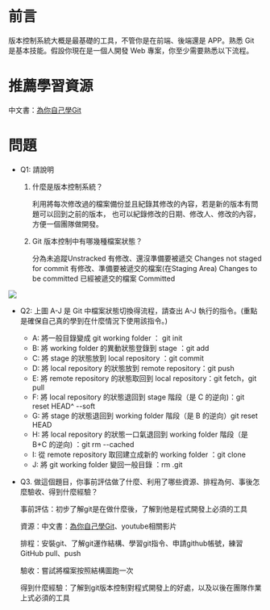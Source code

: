 ﻿# 前言
版本控制系統大概是最基礎的工具，不管你是在前端、後端還是 APP。熟悉 Git 是基本技能。假設你現在是一個人開發 Web 專案，你至少需要熟悉以下流程。

# 推薦學習資源
中文書：[為你自己學Git](https://gitbook.tw/)

# 問題
- Q1: 請說明
    1. 什麼是版本控制系統？

        利用將每次修改過的檔案備份並且紀錄其修改的內容，若是新的版本有問題可以回到之前的版本，
        也可以紀錄修改的日期、修改人、修改的內容，方便一個團隊做開發。

    2. Git 版本控制中有哪幾種檔案狀態？

        分為未追蹤Unstracked
        有修改、還沒準備要被遞交 Changes not staged for commit
        有修改、準備要被遞交的檔案(在Staging Area) Changes to be committed
        已經被遞交的檔案 Committed

![](https://i.imgur.com/hZoDAPf.png)
- Q2: 上圖 A-J 是 Git 中檔案狀態切換得流程，請查出 A-J 執行的指令。(重點是確保自己真的學到在什麼情況下使用該指令。)
    - A: 將一般目錄變成 git working folder     ： git init
	- B: 將 working folder 的異動狀態登錄到 stage ：git add
	- C: 將 stage 的狀態放到 local repository  ：git commit
    - D: 將 local repository 的狀態放到 remote repository：git push
    - E: 將 remote repository 的狀態取回到 local repository：git fetch，git pull
    - F: 將 local repository 的狀態退回到 stage 階段（是 C 的逆向)：git reset HEAD^ --soft
    - G: 將 stage 的狀態退回到 working folder 階段（是 B 的逆向）git reset HEAD
    - H: 將 local repository 的狀態一口氣退回到 working folder 階段（是 B+C 的逆向) ：git rm  --cached
    - I: 從 remote repository 取回建立成新的 working folder  ：git clone
    - J: 將 git working folder 變回一般目錄 ：rm .git

- Q3. 做這個題目，你事前評估做了什麼、利用了哪些資源、排程為何、事後怎麼驗收、得到什麼經驗？

    事前評估：初步了解git是在做什麼後，了解到他是程式開發上必須的工具

    資源：中文書：[為你自己學Git](https://gitbook.tw/)、youtube相關影片

    排程：安裝git、了解git運作結構、學習git指令、申請github帳號，練習GitHub pull、push

    驗收：嘗試將檔案按照結構圖跑一次

    得到什麼經驗：了解到git版本控制對程式開發上的好處，以及以後在團隊作業上式必須的工具

